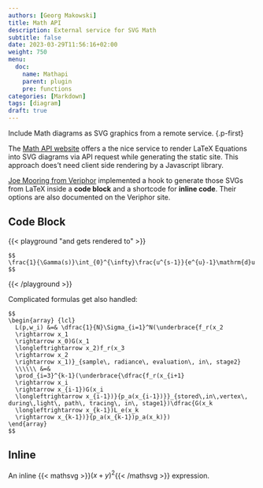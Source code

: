 ```yaml
---
authors: [Georg Makowski]
title: Math API 
description: External service for SVG Math
subtitle: false
date: 2023-03-29T11:56:16+02:00 
weight: 750
menu:
  doc:
    name: Mathapi
    parent: plugin 
    pre: functions
categories: [Markdown]
tags: [diagram]
draft: true
---
```


Include Math diagrams as SVG graphics from a remote service.
{.p-first}
<!--more-->

The [Math API website](https://math.vercel.app/home) offers a the nice service to render LaTeX Equations into SVG diagrams via API request while generating the static site. This approach does’t need client side rendering by a Javascript library.

[Joe Mooring from Veriphor](https://www.veriphor.com/articles/mathematical-expressions/) implemented a hook to generate those SVGs from LaTeX inside a **code block** and a shortcode for **inline code**. Their options are also documented on the Veriphor site.

## Code Block

{{< playground "and gets rendered to" >}}
```mathsvg
$$
\frac{1}{\Gamma(s)}\int_{0}^{\infty}\frac{u^{s-1}}{e^{u}-1}\mathrm{d}u
$$
```
{{< /playground >}}

Complicated formulas get also handled:

```mathsvg
$$
\begin{array} {lcl}
  L(p,w_i) &=& \dfrac{1}{N}\Sigma_{i=1}^N(\underbrace{f_r(x_2
  \rightarrow x_1
  \rightarrow x_0)G(x_1
  \longleftrightarrow x_2)f_r(x_3
  \rightarrow x_2
  \rightarrow x_1)}_{sample\, radiance\, evaluation\, in\, stage2}
  \\\\\\ &=&
  \prod_{i=3}^{k-1}(\underbrace{\dfrac{f_r(x_{i+1}
  \rightarrow x_i
  \rightarrow x_{i-1})G(x_i
  \longleftrightarrow x_{i-1})}{p_a(x_{i-1})}}_{stored\,in\,vertex\, during\,light\, path\, tracing\, in\, stage1})\dfrac{G(x_k
  \longleftrightarrow x_{k-1})L_e(x_k
  \rightarrow x_{k-1})}{p_a(x_{k-1})p_a(x_k)})
\end{array}
$$
```

## Inline

An inline {{< mathsvg >}}${(x+y)}^2${{< /mathsvg >}} expression.

